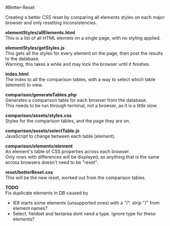 #Better-Reset

Creating a better CSS reset by comparing all elements styles on each major browser and only resetting inconsistencies.

**elementStyles/allElements.html**  
This is a list of all HTML elemets on a single page, with no styling applied.

**elementStyles/getStyles.js**  
This gets all the styles for every element on the page, then post the results to the database.  
Warning, this takes a while and may lock the browser until it finishes.

**index.html**  
The index to all the comparison tables, with a way to select which table (element) to view.

**comparison/generateTables.php**  
Generates a comparison table for each browser from the database.  
This needs to be run through terminal, not a browser, as it is a little slow.

**comparison/assets/styles.css**  
Styles for the comparison tables, and the page they are on.

**comparison/assets/selectTable.js**  
JavaScript to change between each table (element).

**comparison/elements/element**  
An element's table of CSS properties across each browser.  
Only rows with differences will be displayed, as anything that is the same across browsers doesn't need to be "reset".

**reset/betterReset.css**  
This will be the new reset, worked out from the comparison tables.

**TODO**  
Fix duplicate elements in DB caused by  
* IE8 starts some elements (unsupported ones) with a "/". strip "/" from element names?  
* Select, fieldset and textarea dont need a type. Ignore type for these elements?